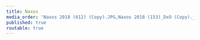 ```yaml
---
title: Naxos
media_order: 'Naxos 2018 (612) (Copy).JPG,Naxos 2018 (153)_DxO (Copy).jpg,Naxos 2018 (154) (Copy).JPG,Naxos 2018 (249)_DxO (Copy).jpg,Naxos 2018 (345) (Copy).JPG,Naxos 2018 (260)_DxO (Copy).jpg,Naxos 2018 (380) (Copy).JPG,Naxos 2018 (398) (Copy).JPG,Naxos 2018 (401) (Copy).JPG,Naxos 2018 (520) (Copy).JPG,Naxos Walter Magnet.jpg'
published: true
routable: true
---
```


